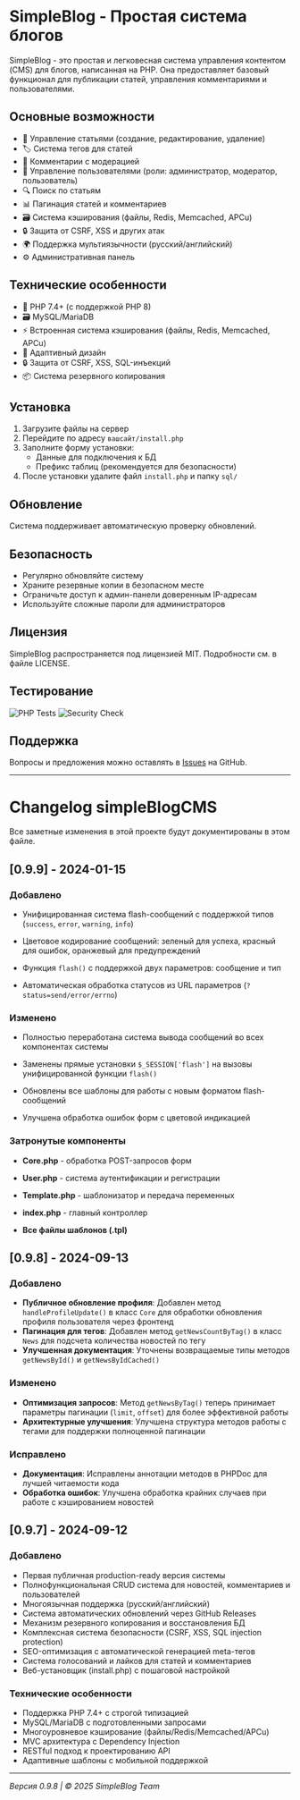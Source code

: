 # SimpleBlog - Простая система блогов

SimpleBlog - это простая и легковесная система управления контентом (CMS) для блогов, написанная на PHP. Она предоставляет базовый функционал для публикации статей, управления комментариями и пользователями.

## Основные возможности

- 📝 Управление статьями (создание, редактирование, удаление)
- 🏷️ Система тегов для статей
- 💬 Комментарии с модерацией
- 👥 Управление пользователями (роли: администратор, модератор, пользователь)
- 🔍 Поиск по статьям
- 📊 Пагинация статей и комментариев
- 🗃️ Система кэширования (файлы, Redis, Memcached, APCu)
- 🔒 Защита от CSRF, XSS и других атак
- 🌍 Поддержка мультиязычности (русский/английский)
- ⚙️ Административная панель

## Технические особенности

- 🚀 PHP 7.4+ (с поддержкой PHP 8)
- 🗃️ MySQL/MariaDB
- ⚡ Встроенная система кэширования (файлы, Redis, Memcached, APCu)
- 📱 Адаптивный дизайн
- 🔒 Защита от CSRF, XSS, SQL-инъекций
- 📦 Система резервного копирования

## Установка

1. Загрузите файлы на сервер
2. Перейдите по адресу `вашсайт/install.php`
3. Заполните форму установки:
   - Данные для подключения к БД
   - Префикс таблиц (рекомендуется для безопасности)
4. После установки удалите файл `install.php` и папку `sql/`

## Обновление

Система поддерживает автоматическую проверку обновлений. 

## Безопасность

- Регулярно обновляйте систему
- Храните резервные копии в безопасном месте
- Ограничьте доступ к админ-панели доверенным IP-адресам
- Используйте сложные пароли для администраторов

## Лицензия

SimpleBlog распространяется под лицензией MIT. Подробности см. в файле LICENSE.

## Тестирование

![PHP Tests](https://github.com/pumba250/simpleBlogCMS/workflows/PHP%20Tests/badge.svg)
![Security Check](https://github.com/pumba250/simpleBlogCMS/workflows/Security%20Check/badge.svg)

## Поддержка

Вопросы и предложения можно оставлять в [Issues](https://github.com/pumba250/simpleBlog/issues) на GitHub.

---
# Changelog simpleBlogCMS

Все заметные изменения в этой проекте будут документированы в этом файле.

## [0.9.9] - 2024-01-15

### Добавлено
- Унифицированная система flash-сообщений с поддержкой типов (`success`, `error`, `warning`, `info`)

- Цветовое кодирование сообщений: зеленый для успеха, красный для ошибок, оранжевый для предупреждений

- Функция `flash()` с поддержкой двух параметров: сообщение и тип

- Автоматическая обработка статусов из URL параметров (`?status=send/error/errno`)

### Изменено
- Полностью переработана система вывода сообщений во всех компонентах системы

- Заменены прямые установки `$_SESSION['flash']` на вызовы унифицированной функции `flash()`

- Обновлены все шаблоны для работы с новым форматом flash-сообщений

- Улучшена обработка ошибок форм с цветовой индикацией

### Затронутые компоненты
- **Core.php** - обработка POST-запросов форм

- **User.php** - система аутентификации и регистрации

- **Template.php** - шаблонизатор и передача переменных

- **index.php** - главный контроллер

- **Все файлы шаблонов (.tpl)**

## [0.9.8] - 2024-09-13

### Добавлено
- **Публичное обновление профиля**: Добавлен метод `handleProfileUpdate()` в класс `Core` для обработки обновления профиля пользователя через фронтенд
- **Пагинация для тегов**: Добавлен метод `getNewsCountByTag()` в класс `News` для подсчета количества новостей по тегу
- **Улучшенная документация**: Уточнены возвращаемые типы методов `getNewsById()` и `getNewsByIdCached()`

### Изменено
- **Оптимизация запросов**: Метод `getNewsByTag()` теперь принимает параметры пагинации (`limit`, `offset`) для более эффективной работы
- **Архитектурные улучшения**: Улучшена структура методов работы с тегами для поддержки полноценной пагинации

### Исправлено
- **Документация**: Исправлены аннотации методов в PHPDoc для лучшей читаемости кода
- **Обработка ошибок**: Улучшена обработка крайних случаев при работе с кэшированием новостей

## [0.9.7] - 2024-09-12

### Добавлено
- Первая публичная production-ready версия системы
- Полнофункциональная CRUD система для новостей, комментариев и пользователей
- Многоязычная поддержка (русский/английский)
- Система автоматических обновлений через GitHub Releases
- Механизм резервного копирования и восстановления БД
- Комплексная система безопасности (CSRF, XSS, SQL injection protection)
- SEO-оптимизация с автоматической генерацией meta-тегов
- Система голосований и лайков для статей и комментариев
- Веб-установщик (install.php) с пошаговой настройкой

### Технические особенности
- Поддержка PHP 7.4+ с строгой типизацией
- MySQL/MariaDB с подготовленными запросами
- Многоуровневое кэширование (файлы/Redis/Memcached/APCu)
- MVC архитектура с Dependency Injection
- RESTful подход к проектированию API
- Адаптивные шаблоны с мобильной поддержкой

---

*Версия 0.9.8 | © 2025 SimpleBlog Team*
